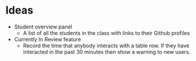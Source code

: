 # Ideas

- Student overview panel
  - A list of all the students in the class with links to their Github profiles
- Currently In Review feature
  - Record the time that anybody interacts with a table row. If they have interacted in the past 30 minutes then show a warning to new users.
